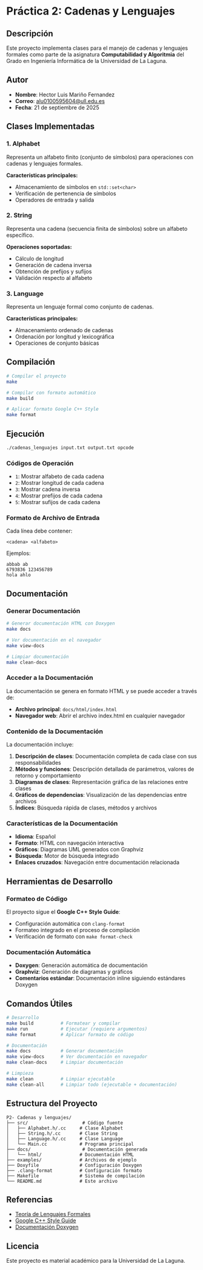 # Práctica 2: Cadenas y Lenguajes

## Descripción

Este proyecto implementa clases para el manejo de cadenas y lenguajes formales como parte de la asignatura **Computabilidad y Algoritmia** del Grado en Ingeniería Informática de la Universidad de La Laguna.

## Autor

- **Nombre**: Hector Luis Mariño Fernandez
- **Correo**: alu0100595604@ull.edu.es
- **Fecha**: 21 de septiembre de 2025

## Clases Implementadas

### 1. Alphabet
Representa un alfabeto finito (conjunto de símbolos) para operaciones con cadenas y lenguajes formales.

**Características principales:**
- Almacenamiento de símbolos en `std::set<char>`
- Verificación de pertenencia de símbolos
- Operadores de entrada y salida

### 2. String
Representa una cadena (secuencia finita de símbolos) sobre un alfabeto específico.

**Operaciones soportadas:**
- Cálculo de longitud
- Generación de cadena inversa
- Obtención de prefijos y sufijos
- Validación respecto al alfabeto

### 3. Language
Representa un lenguaje formal como conjunto de cadenas.

**Características principales:**
- Almacenamiento ordenado de cadenas
- Ordenación por longitud y lexicográfica
- Operaciones de conjunto básicas

## Compilación

```bash
# Compilar el proyecto
make

# Compilar con formato automático
make build

# Aplicar formato Google C++ Style
make format
```

## Ejecución

```bash
./cadenas_lenguajes input.txt output.txt opcode
```

### Códigos de Operación

- `1`: Mostrar alfabeto de cada cadena
- `2`: Mostrar longitud de cada cadena
- `3`: Mostrar cadena inversa
- `4`: Mostrar prefijos de cada cadena
- `5`: Mostrar sufijos de cada cadena

### Formato de Archivo de Entrada

Cada línea debe contener:
```
<cadena> <alfabeto>
```

Ejemplos:
```
abbab ab
6793836 123456789
hola ahlo
```

## Documentación

### Generar Documentación

```bash
# Generar documentación HTML con Doxygen
make docs

# Ver documentación en el navegador
make view-docs

# Limpiar documentación
make clean-docs
```

### Acceder a la Documentación

La documentación se genera en formato HTML y se puede acceder a través de:
- **Archivo principal**: `docs/html/index.html`
- **Navegador web**: Abrir el archivo index.html en cualquier navegador

### Contenido de la Documentación

La documentación incluye:

1. **Descripción de clases**: Documentación completa de cada clase con sus responsabilidades
2. **Métodos y funciones**: Descripción detallada de parámetros, valores de retorno y comportamiento
3. **Diagramas de clases**: Representación gráfica de las relaciones entre clases
4. **Gráficos de dependencias**: Visualización de las dependencias entre archivos
5. **Índices**: Búsqueda rápida de clases, métodos y archivos

### Características de la Documentación

- **Idioma**: Español
- **Formato**: HTML con navegación interactiva
- **Gráficos**: Diagramas UML generados con Graphviz
- **Búsqueda**: Motor de búsqueda integrado
- **Enlaces cruzados**: Navegación entre documentación relacionada

## Herramientas de Desarrollo

### Formateo de Código
El proyecto sigue el **Google C++ Style Guide**:
- Configuración automática con `clang-format`
- Formateo integrado en el proceso de compilación
- Verificación de formato con `make format-check`

### Documentación Automática
- **Doxygen**: Generación automática de documentación
- **Graphviz**: Generación de diagramas y gráficos
- **Comentarios estándar**: Documentación inline siguiendo estándares Doxygen

## Comandos Útiles

```bash
# Desarrollo
make build          # Formatear y compilar
make run            # Ejecutar (requiere argumentos)
make format         # Aplicar formato de código

# Documentación  
make docs           # Generar documentación
make view-docs      # Ver documentación en navegador
make clean-docs     # Limpiar documentación

# Limpieza
make clean          # Limpiar ejecutable
make clean-all      # Limpiar todo (ejecutable + documentación)
```

## Estructura del Proyecto

```
P2- Cadenas y lenguajes/
├── src/                    # Código fuente
│   ├── Alphabet.h/.cc     # Clase Alphabet
│   ├── String.h/.cc       # Clase String  
│   ├── Language.h/.cc     # Clase Language
│   └── Main.cc            # Programa principal
├── docs/                   # Documentación generada
│   └── html/              # Documentación HTML
├── examples/              # Archivos de ejemplo
├── Doxyfile               # Configuración Doxygen
├── .clang-format          # Configuración formato
├── Makefile               # Sistema de compilación
└── README.md              # Este archivo
```

## Referencias

- [Teoría de Lenguajes Formales](https://en.wikipedia.org/wiki/Formal_language)
- [Google C++ Style Guide](https://google.github.io/styleguide/cppguide.html)
- [Documentación Doxygen](https://www.doxygen.nl/manual/)

## Licencia

Este proyecto es material académico para la Universidad de La Laguna.